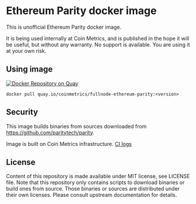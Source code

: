 # Ethereum Parity docker image

This is unofficial Ethereum Parity docker image.

It is being used internally at Coin Metrics, and is published in the hope it will be useful, but without any warranty. No support is available. You are using it at your own risk.

## Using image

[![Docker Repository on Quay](https://quay.io/repository/coinmetrics/fullnode-ethereum-parity/status "Docker Repository on Quay")](https://quay.io/repository/coinmetrics/fullnode-ethereum-parity)

```
docker pull quay.io/coinmetrics/fullnode-ethereum-parity:<version>
```

## Security

This image builds binaries from sources downloaded from https://github.com/paritytech/parity.

Image is built on Coin Metrics infrastructure. [CI logs](https://gitlab.com/coinmetrics/fullnodes/ethereum-parity/pipelines)

## License

Content of this repository is made available under MIT license, see LICENSE file.
Note that this repository only contains scripts to download binaries or build ones from source.
Those binaries or sources are distributed under their own licenses.
Please consult upstream documentation for details.
